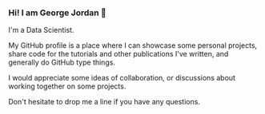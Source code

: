 ### Hi! I am George Jordan 👋

I'm a Data Scientist. 

My GitHub profile is a place where I can showcase some personal projects, share code for the tutorials and other publications I've written, and generally do GitHub type things.

I would appreciate some ideas of collaboration, or discussions about working together on some projects.

Don't hesitate to drop me a line if you have any questions.
<!--
**GeoJordan/GeoJordan** is a ✨ _special_ ✨ repository because its `README.md` (this file) appears on your GitHub profile.

Here are some ideas to get you started:

- 🔭 I’m currently working on ...
- 🌱 I’m currently learning ...
- 👯 I’m looking to collaborate on ...
- 🤔 I’m looking for help with ...
- 💬 Ask me about ...
- 📫 How to reach me: ...
- 😄 Pronouns: ...
- ⚡ Fun fact: ...
-->
